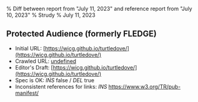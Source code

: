 % Diff between report from "July 11, 2023" and reference report from "July 10, 2023"
% Strudy
% July 11, 2023

## Protected Audience (formerly FLEDGE)

- Initial URL: [https://wicg.github.io/turtledove/](https://wicg.github.io/turtledove/)
- Crawled URL: [undefined](undefined)
- Editor's Draft: [https://wicg.github.io/turtledove/](https://wicg.github.io/turtledove/)
- Spec is OK: *INS* false / *DEL* true
- Inconsistent references for links: *INS* https://www.w3.org/TR/pub-manifest/



